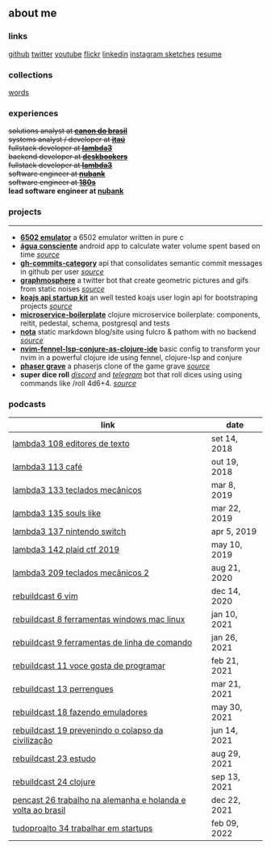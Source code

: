## about me

### links
[github](https://github.com/rafaeldelboni)
[twitter](https://twitter.com/rafaeldelboni)
[youtube](https://www.youtube.com/rafaeldelboni)
[flickr](https://flickr.com/rafaeldelboni)
[linkedin](https://linkedin.com/in/rafaeldelboni)
[instagram sketches](https://instagram.com/delbonirabisca)
[resume](/#/resume)

### collections
[words](/#/words)

### experiences
~~solutions analyst at **[canon do brasil](http://www.canon.com.br/)**~~  
~~systems analyst / developer at **[itaú](https://www.itau.com.br/)**~~  
~~fullstack developer at **[lambda3](https://www.lambda3.com.br/)**~~  
~~backend developer at **[deskbookers](https://www.deskbookers.com/)**~~  
~~fullstack developer at **[lambda3](https://www.lambda3.com.br/)**~~  
~~software engineer at **[nubank](https://www.nubank.com.br/)**~~  
~~software engineer at **[180s](https://www.180s.com.br/)**~~  
**lead software engineer at [nubank](https://www.nubank.com.br/)**  

### projects
---
* **[6502 emulator](https://github.com/nopsteam/6502)** a 6502 emulator written in pure c  
* **[água consciente](https://play.google.com/store/apps/details?id=alphadelete.aguaconsciente)** android app to calculate water volume spent based on time _[source](https://github.com/AlphaDelete/AguaConsciente)_  
* **[gh-commits-category](http://gh-commits-category.herokuapp.com/)** api that consolidates semantic commit messages in github per user _[source](https://github.com/rafaeldelboni/gh-commits-category)_  
* **[graphmosphere](https://twitter.com/graphmosphere)** a twitter bot that create geometric pictures and gifs from static noises _[source](https://github.com/rafaeldelboni/Graphmosphere)_  
* **[koajs api startup kit](https://github.com/rafaeldelboni/koa-api-startup-kit)** an well tested koajs user login api for bootstraping projects _[source](https://github.com/rafaeldelboni/koa-api-startup-kit)_  
* **[microservice-boilerplate](https://github.com/parenthesin/microservice-boilerplate)** clojure microservice boilerplate: components, reitit, pedestal, schema, postgresql and tests  
* **[nota](rafael.delboni.cc/nota/)** static markdown blog/site using fulcro & pathom with no backend _[source](https://github.com/rafaeldelboni/nota)_  
* **[nvim-fennel-lsp-conjure-as-clojure-ide](https://github.com/rafaeldelboni/nvim-fennel-lsp-conjure-as-clojure-ide/)** basic config to transform your nvim in a powerful clojure ide using fennel, clojure-lsp and conjure  
* **[phaser grave](http://phaser-grave.herokuapp.com/)** a phaserjs clone of the game grave _[source](https://github.com/rafaeldelboni/phaser-grave)_  
* **super dice roll** _[discord](https://discord.com/api/oauth2/authorize?client_id=861964097700757534&permissions=2148005952&scope=bot%20applications.commands)_ and _[telegram](https://telegram.me/SuperDiceRoll_bot)_ bot that roll dices using using commands like /roll 4d6+4. _[source](https://github.com/rafaeldelboni/super-dice-roll-clj)_  

### podcasts
**link**                                                                                                                                                                                                 | **date**
---------------------------------------------------------------------------------------------------------------------------------------------------------------------------------------------------------| ------------
[lambda3 108 editores de texto](https://www.lambda3.com.br/2018/09/lambda3-podcast-108-editores-de-texto/)                                                                                               | set 14, 2018
[lambda3 113 café](https://www.lambda3.com.br/2018/10/lambda3-podcast-113-cafe/)                                                                                                                         | out 19, 2018
[lambda3 133 teclados mecânicos](https://www.lambda3.com.br/2019/03/lambda3-podcast-133-teclados-mecanicos/)                                                                                             | mar 8,  2019
[lambda3 135 souls like](https://www.lambda3.com.br/2019/03/lambda3-podcast-135-souls-like/)                                                                                                             | mar 22, 2019
[lambda3 137 nintendo switch](https://www.lambda3.com.br/2019/04/lambda3-podcast-137-nintendo-switch/)                                                                                                   | apr 5,  2019
[lambda3 142 plaid ctf 2019](https://www.lambda3.com.br/2019/05/lambda3-podcast-142-plaid-ctf-2019/)                                                                                                     | may 10, 2019
[lambda3 209 teclados mecânicos 2](https://www.lambda3.com.br/2020/08/lambda3-podcast-209-teclados-mecanicos-2/)                                                                                         | aug 21, 2020
[rebuildcast 6 vim](https://lucasteles.dev/rebuildcast-6-vim)                                                                                                                                            | dec 14, 2020
[rebuildcast 8 ferramentas windows mac linux](https://lucasteles.dev/rebuildcast-8-ferramentas-windows-mac-linux)                                                                                        | jan 10, 2021
[rebuildcast 9 ferramentas de linha de comando](https://lucasteles.dev/rebuildcast-9-ferramentas-de-linha-de-comando)                                                                                    | jan 26, 2021
[rebuildcast 11 voce gosta de programar](https://lucasteles.dev/rebuildcast-11-voce-gosta-de-programar)                                                                                                  | feb 21, 2021
[rebuildcast 13 perrengues](https://lucasteles.dev/rebuildcast-13-perrengues)                                                                                                                            | mar 21, 2021
[rebuildcast 18 fazendo emuladores](https://lucasteles.dev/rebuildcast-18-fazendo-emuladores)                                                                                                            | may 30, 2021
[rebuildcast 19 prevenindo o colapso da civilização](https://lucasteles.dev/rebuildcast-19-prevenindo-o-colapso-da-civilizacao)                                                                          | jun 14, 2021
[rebuildcast 23 estudo](https://lucasteles.dev/rebuildcast-23-estudo)                                                                                                                                    | aug 29, 2021
[rebuildcast 24 clojure](https://lucasteles.dev/rebuildcast-24-clojure)                                                                                                                                  | sep 13, 2021
[pencast 26 trabalho na alemanha e holanda e volta ao brasil](https://www.pencast.com.br/1782435/9661668-trabalho-na-alemanha-e-holanda-e-volta-ao-brasil-com-rodolfo-e-delboni-com-rodolfo-e-rafael-26) | dec 22, 2021
[tudoproalto 34 trabalhar em startups](https://tudoproalto.com/como-e-trabalhar-em-startups-na-alemanha-holanda-e-brasil-com-rafael-delboni-e-rodolfo-ferreira-34/)                                      | feb 09, 2022

